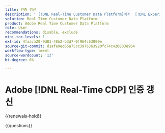 ```yaml
---
title: 인증 갱신
description: ' [!DNL Real-Time Customer Data Platform]에서  [!DNL Experience Platform] 인증을 갱신하는 방법을 알아보세요.'
solution: Real-Time Customer Data Platform
product: Adobe Real Time Customer Data Platform
role: User
recommendations: disable, exclude
mini-toc-levels: 1
exl-id: 4faaca20-9d03-48b2-b3d7-0f964c63000e
source-git-commit: d1afe0ec65a75cc3976363920fc74c426833e964
workflow-type: tm+mt
source-wordcount: '13'
ht-degree: 0%

---
```


# Adobe [!DNL Real-Time CDP] 인증 갱신

{{renewals-hold}}

<!--

Your Adobe certification is valid for two years. If you are nearing this two-year mark, it's time to renew your certification to keep it active. 

First, select the appropriate level on the tab below (Professional, Expert, or Master). Then carefully review what you'll need to do to renew your certification. 
 
Be sure that you provide ample time to complete all the requirements before your certification expires. 
 
It's important to note that if your certification expires, you'll have to retake the certification exam, which is NOT free of charge. 

>[!IMPORTANT]
>
>**Log in first:** The following links will function **only** after a **successful login** to the [Adobe Credential Management System](https://www.certmetrics.com/adobe){target="_blank"}.
>
><br>
>
>**To share a link:** If you would like to share the link to a renewal exam or assessment with a colleague, please link to the overall exam renewal page,  not the URL of the exam itself, to avoid login issues.

>[!BEGINTABS]

>[!TAB Professional]

+++Adobe [!DNL Real-Time CDP] Business Practitioner Professional

## You should have the following **active** certification:

* Adobe [!DNL Real-Time CDP] Business Practitioner Professional

## Instructions for renewing your certification:

* **Step 1**: Successfully log in to [Adobe Credential Management System](https://www.certmetrics.com/adobe){target="_blank"}, then return to this page
* **Step 2**: Review the exam objectives and resources
* **Step 3**: Take and pass the exam

## Get ready

**Exam details:**

* Level: Professional (0-12 months' experience)
* Passing Score: 29/38
* Time: 76 minutes
* Delivery: On-demand / non-proctored
* Available languages: English
* Cost: FREE
* Exam ID: AD5-E845 Adobe [!DNL Real-Time CDP] Business Practitioner Professional

**Scope and objectives:**

Section 1: Segments and Activation 11%

* Create segment and activate to destination
* Configure new destinations
* Apply concepts required to target identities in destinations
* Identify attribute mappings and scheduling of segments to destination

Section 2: Privacy and Data Governance 8%

* Demonstrate an understanding of DULE policies and their impacts on data availability at destinations
* Ensure privacy and data compliance measures are followed

Section 3: Business Analysis 12%

* Identify use cases which tie back to business KPIs
* Perform data analysis on customer segments in platform
* Demonstrate an understanding of data flow concepts

Section 4: Schemas and Profiles 7%

* Demonstrate an understanding of Adobe Experience Platform concepts
* Use profile features

## Get prepped

You are not required to complete training before taking the exam, and training alone will not provide you with the knowledge and skills required to pass the exam. A combination of training and successful, on-the-job experience are critical to providing you with the repository needed to pass the exam.

Here are some suggested resources to help you prepare:

**Section 1**

* [Segment Builder UI guide](https://experienceleague.adobe.com/docs/experience-platform/segmentation/ui/segment-builder.html){target="_blank"}
* [Activate audiences to streaming destinations](https://experienceleague.adobe.com/docs/experience-platform/destinations/ui/activate/activate-segment-streaming-destinations.html){target="_blank"}
* [Destination types and categories](https://experienceleague.adobe.com/docs/experience-platform/destinations/destination-types.html){target="_blank"}
* [Streaming segmentation](https://experienceleague.adobe.com/docs/experience-platform/segmentation/ui/streaming-segmentation.html){target="_blank"}
* [Guardrails for activation data](https://experienceleague.adobe.com/docs/experience-platform/destinations/guardrails.html){target="_blank"}
* [Activate audiences to batch profile export destinations](https://experienceleague.adobe.com/docs/experience-platform/destinations/ui/activate/activate-batch-profile-destinations.html){target="_blank"}
* [Destinations overview](https://experienceleague.adobe.com/docs/experience-platform/destinations/home.html){target="_blank"}
* [Identity handling in the destinations activation workflow](https://experienceleague.adobe.com/docs/experience-platform/destinations/how-destinations-work/identity-handling.html){target="_blank"}
* [Supported identities](https://experienceleague.adobe.com/docs/experience-platform/destinations/catalog/social/facebook.html#supported-identities){target="_blank"}
* [Activate audiences to batch profile export destinations](https://experienceleague.adobe.com/docs/experience-platform/destinations/ui/activate/activate-batch-profile-destinations.html){target="_blank"}
  
**Section 2**

* [Data Governance overview](https://experienceleague.adobe.com/docs/experience-platform/data-governance/home.html){target="_blank"}
* [Data Governance in Real-Time CDP](https://experienceleague.adobe.com/docs/experience-platform/rtcdp/privacy/data-governance-overview.html){target="_blank"}
* [Data usage policies overview](https://experienceleague.adobe.com/docs/experience-platform/data-governance/policies/overview.html){target="_blank"}
* [Manage data usage labels in the UI](https://experienceleague.adobe.com/docs/experience-platform/data-governance/labels/user-guide.html){target="_blank"}
* [Automatic policy enforcement](https://experienceleague.adobe.com/docs/experience-platform/data-governance/enforcement/auto-enforcement.html){target="_blank"}
* [Use the Request Builder](https://experienceleague.adobe.com/docs/experience-platform/privacy/ui/user-guide.html?lang=en#request-builder){target="_blank"}
 
**Section 3**

* [Segmentation Service overview](https://experienceleague.adobe.com/docs/experience-platform/segmentation/home.html){target="_blank"}
* [Intelligently re-engage your customers to return](https://experienceleague.adobe.com/docs/experience-platform/rtcdp/use-cases/personalization-insights-engagement/intelligent-re-engagement.html){target="_blank"}
* [Customer AI overview](https://experienceleague.adobe.com/docs/experience-platform/intelligent-services/customer-ai/overview.html){target="_blank"}
* [Create sequential audiences](https://experienceleague.adobe.com/docs/platform-learn/tutorials/audiences/create-sequential-audiences.html){target="_blank"}
* [Build a multi-entity segment](https://experienceleague.adobe.com/docs/platform-learn/getting-started-for-data-architects-and-data-engineers/build-segments.html?lang=en#build-a-multi-entity-segment){target="_blank"}
* [Streaming segmentation](https://experienceleague.adobe.com/docs/experience-platform/segmentation/ui/streaming-segmentation.html){target="_blank"}
* [Create audiences](https://experienceleague.adobe.com/docs/platform-learn/tutorials/audiences/create-audiences.html){target="_blank"}
* [Monitor dataflows for identities in the UI](https://experienceleague.adobe.com/docs/experience-platform/dataflows/ui/monitor-identities.html){target="_blank"}
* [Activate audiences to batch profile export destinations](https://experienceleague.adobe.com/docs/experience-platform/destinations/ui/activate/activate-batch-profile-destinations.html){target="_blank"}
* [Partial batch ingestion](https://experienceleague.adobe.com/docs/experience-platform/ingestion/batch/partial.html){target="_blank"}
 
**Section 4**
 
* [Export datasets to cloud storage destinations](https://experienceleague.adobe.com/docs/experience-platform/destinations/ui/activate/export-datasets.html){target="_blank"}
* [Event forwarding overview](https://experienceleague.adobe.com/docs/experience-platform/tags/event-forwarding/overview.html){target="_blank"}
* [Identity Service overview](https://experienceleague.adobe.com/docs/experience-platform/identity/home.html){target="_blank"}
* [Merge policies overview](https://experienceleague.adobe.com/docs/experience-platform/profile/merge-policies/overview.html){target="_blank"}
* [Real-Time Customer Profile UI guide](https://experienceleague.adobe.com/docs/experience-platform/profile/ui/user-guide.html){target="_blank"}
* [Profiles dashboard](https://experienceleague.adobe.com/docs/experience-platform/dashboards/guides/profiles.html){target="_blank"}
* [Browse profiles in Real-Time Customer Data Platform](https://experienceleague.adobe.com/docs/experience-platform/rtcdp/profile/profile-browse.html){target="_blank"}

## Renew your certification

Ensure that you have followed step 1 above, and successfully logged in to [Adobe Credential Management System](https://www.certmetrics.com/adobe){target="_blank"} first. Then, to renew your certification, click on the button below.

[!BADGE Take the Adobe [!DNL Real-Time CDP] Business Practitioner Professional Renewal Exam AD5-E845]{type=Informative url="https://www.certmetrics.com/adobe/candidate/caveon_sso_adobe.aspx?ssoLogin=true&eid=AD5-E845 newtab=true"} 

>[!NOTE]
>
>This exam is free, open book, and un-proctored. You may take the exam up to three times. If you are unsuccessful after the third attempt, you must wait **30 days** to try again. Failure to comply might result in your certification being revoked.

+++

>[!ENDTABS]

## Questions

View the certification [FAQ](https://experienceleague.adobe.com/docs/certification/certification/faq.html){target="_blank"}.

Additional questions? [Contact us](mailto:certif@adobe.com).

-->

{{questions}}
